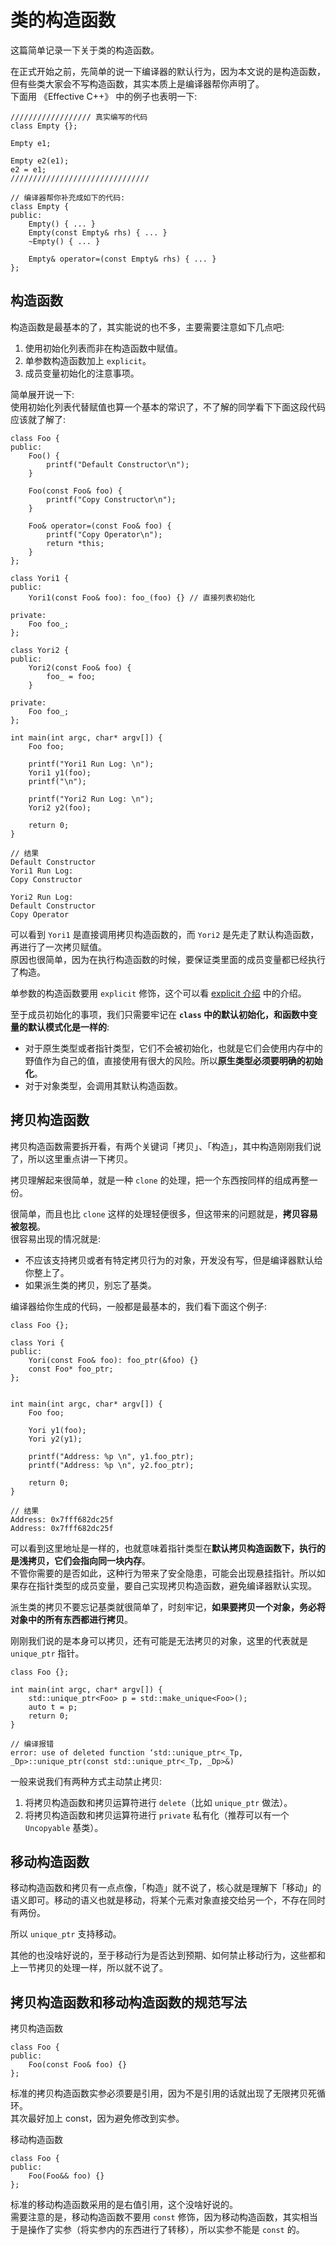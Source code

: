 # 类的构造函数
这篇简单记录一下关于类的构造函数。  

在正式开始之前，先简单的说一下编译器的默认行为，因为本文说的是构造函数，但有些类大家会不写构造函数，其实本质上是编译器帮你声明了。  
下面用 《Effective C++》 中的例子也表明一下:  
```
////////////////// 真实编写的代码
class Empty {};

Empty e1;

Empty e2(e1);
e2 = e1;
///////////////////////////////

// 编译器帮你补充成如下的代码:  
class Empty {
public:
    Empty() { ... }
    Empty(const Empty& rhs) { ... }
    ~Empty() { ... }

    Empty& operator=(const Empty& rhs) { ... }
};
```

## 构造函数
构造函数是最基本的了，其实能说的也不多，主要需要注意如下几点吧:  
1. 使用初始化列表而非在构造函数中赋值。
2. 单参数构造函数加上 `explicit`。
3. 成员变量初始化的注意事项。

简单展开说一下:  
使用初始化列表代替赋值也算一个基本的常识了，不了解的同学看下下面这段代码应该就了解了:  
```
class Foo {
public:
    Foo() {
        printf("Default Constructor\n");
    }

    Foo(const Foo& foo) {
        printf("Copy Constructor\n");
    }

    Foo& operator=(const Foo& foo) {
        printf("Copy Operator\n");
        return *this;
    }
};

class Yori1 {
public:
    Yori1(const Foo& foo): foo_(foo) {} // 直接列表初始化

private:
    Foo foo_;
};

class Yori2 {
public:
    Yori2(const Foo& foo) {
        foo_ = foo;
    }

private:
    Foo foo_;
};

int main(int argc, char* argv[]) {
    Foo foo;

    printf("Yori1 Run Log: \n");
    Yori1 y1(foo);
    printf("\n");

    printf("Yori2 Run Log: \n");
    Yori2 y2(foo);

    return 0;
}

// 结果
Default Constructor
Yori1 Run Log: 
Copy Constructor

Yori2 Run Log: 
Default Constructor
Copy Operator
```
可以看到 `Yori1` 是直接调用拷贝构造函数的，而 `Yori2` 是先走了默认构造函数，再进行了一次拷贝赋值。  
原因也很简单，因为在执行构造函数的时候，要保证类里面的成员变量都已经执行了构造。

单参数的构造函数要用 `explicit` 修饰，这个可以看 [explicit 介绍](../../../explicit/index.md) 中的介绍。

至于成员初始化的事项，我们只需要牢记在 **`class` 中的默认初始化，和函数中变量的默认模式化是一样的**:  
- 对于原生类型或者指针类型，它们不会被初始化，也就是它们会使用内存中的野值作为自己的值，直接使用有很大的风险。所以**原生类型必须要明确的初始化**。
- 对于对象类型，会调用其默认构造函数。

## 拷贝构造函数
拷贝构造函数需要拆开看，有两个关键词「拷贝」、「构造」，其中构造刚刚我们说了，所以这里重点讲一下拷贝。

拷贝理解起来很简单，就是一种 `clone` 的处理，把一个东西按同样的组成再整一份。  

很简单，而且也比 `clone` 这样的处理轻便很多，但这带来的问题就是，**拷贝容易被忽视**。  
很容易出现的情况就是:  
- 不应该支持拷贝或者有特定拷贝行为的对象，开发没有写，但是编译器默认给你整上了。
- 如果派生类的拷贝，别忘了基类。

编译器给你生成的代码，一般都是最基本的，我们看下面这个例子:  
```
class Foo {};

class Yori {
public:
    Yori(const Foo& foo): foo_ptr(&foo) {}
    const Foo* foo_ptr;
};


int main(int argc, char* argv[]) {
    Foo foo;

    Yori y1(foo);
    Yori y2(y1);

    printf("Address: %p \n", y1.foo_ptr);
    printf("Address: %p \n", y2.foo_ptr);

    return 0;
}

// 结果
Address: 0x7fff682dc25f
Address: 0x7fff682dc25f
```
可以看到这里地址是一样的，也就意味着指针类型在**默认拷贝构造函数下，执行的是浅拷贝，它们会指向同一块内存**。  
不管你需要的是否如此，这种行为带来了安全隐患，可能会出现悬挂指针。所以如果存在指针类型的成员变量，要自己实现拷贝构造函数，避免编译器默认实现。  

派生类的拷贝不要忘记基类就很简单了，时刻牢记，**如果要拷贝一个对象，务必将对象中的所有东西都进行拷贝**。

刚刚我们说的是本身可以拷贝，还有可能是无法拷贝的对象，这里的代表就是 `unique_ptr` 指针。  
```
class Foo {};

int main(int argc, char* argv[]) {
    std::unique_ptr<Foo> p = std::make_unique<Foo>();
    auto t = p;
    return 0;
}

// 编译报错
error: use of deleted function ‘std::unique_ptr<_Tp, _Dp>::unique_ptr(const std::unique_ptr<_Tp, _Dp>&)
```
一般来说我们有两种方式主动禁止拷贝:  
1. 将拷贝构造函数和拷贝运算符进行 `delete`（比如 `unique_ptr` 做法）。
2. 将拷贝构造函数和拷贝运算符进行 `private` 私有化（推荐可以有一个 `Uncopyable` 基类）。

## 移动构造函数
移动构造函数和拷贝有一点点像，「构造」就不说了，核心就是理解下「移动」的语义即可。移动的语义也就是移动，将某个元素对象直接交给另一个，不存在同时有两份。

所以 `unique_ptr` 支持移动。

其他的也没啥好说的，至于移动行为是否达到预期、如何禁止移动行为，这些都和上一节拷贝的处理一样，所以就不说了。

## 拷贝构造函数和移动构造函数的规范写法
拷贝构造函数
```
class Foo {
public:
    Foo(const Foo& foo) {}
};
```
标准的拷贝构造函数实参必须要是引用，因为不是引用的话就出现了无限拷贝死循环。  
其次最好加上 const，因为避免修改到实参。

移动构造函数
```
class Foo {
public:
    Foo(Foo&& foo) {}
};
```
标准的移动构造函数采用的是右值引用，这个没啥好说的。  
需要注意的是，移动构造函数不要用 `const` 修饰，因为移动构造函数，其实相当于是操作了实参（将实参内的东西进行了转移），所以实参不能是 `const` 的。

